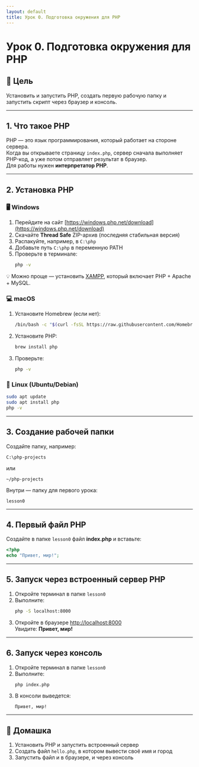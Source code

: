 ```yaml
---
layout: default
title: Урок 0. Подготовка окружения для PHP
---
```


# Урок 0. Подготовка окружения для PHP

## 🎯 Цель
Установить и запустить PHP, создать первую рабочую папку и запустить скрипт через браузер и консоль.

---

## 1. Что такое PHP
PHP — это язык программирования, который работает на стороне сервера.  
Когда вы открываете страницу `index.php`, сервер сначала выполняет PHP-код, а уже потом отправляет результат в браузер.  
Для работы нужен **интерпретатор PHP**.

---

## 2. Установка PHP

### 🖥 Windows
1. Перейдите на сайт [https://windows.php.net/download](https://windows.php.net/download)
2. Скачайте **Thread Safe** ZIP-архив (последняя стабильная версия)
3. Распакуйте, например, в `C:\php`
4. Добавьте путь `C:\php` в переменную PATH
5. Проверьте в терминале:
   ```bash
   php -v
   ```
💡 Можно проще — установить [XAMPP](https://www.apachefriends.org/ru/index.html), который включает PHP + Apache + MySQL.

### 💻 macOS
1. Установите Homebrew (если нет):
   ```bash
   /bin/bash -c "$(curl -fsSL https://raw.githubusercontent.com/Homebrew/install/HEAD/install.sh)"
   ```
2. Установите PHP:
   ```bash
   brew install php
   ```
3. Проверьте:
   ```bash
   php -v
   ```

### 🐧 Linux (Ubuntu/Debian)
```bash
sudo apt update
sudo apt install php
php -v
```

---

## 3. Создание рабочей папки
Создайте папку, например:
```
C:\php-projects
```
или
```
~/php-projects
```
Внутри — папку для первого урока:
```
lesson0
```

---

## 4. Первый файл PHP
Создайте в папке `lesson0` файл **index.php** и вставьте:
```php
<?php
echo "Привет, мир!";
```

---

## 5. Запуск через встроенный сервер PHP
1. Откройте терминал в папке `lesson0`
2. Выполните:
   ```bash
   php -S localhost:8000
   ```
3. Откройте в браузере [http://localhost:8000](http://localhost:8000)  
   Увидите: **Привет, мир!**

---

## 6. Запуск через консоль
1. Откройте терминал в папке `lesson0`
2. Выполните:
   ```bash
   php index.php
   ```
3. В консоли выведется:
   ```
   Привет, мир!
   ```

---

## 📌 Домашка
1. Установить PHP и запустить встроенный сервер
2. Создать файл `hello.php`, в котором вывести своё имя и город
3. Запустить файл и в браузере, и через консоль
